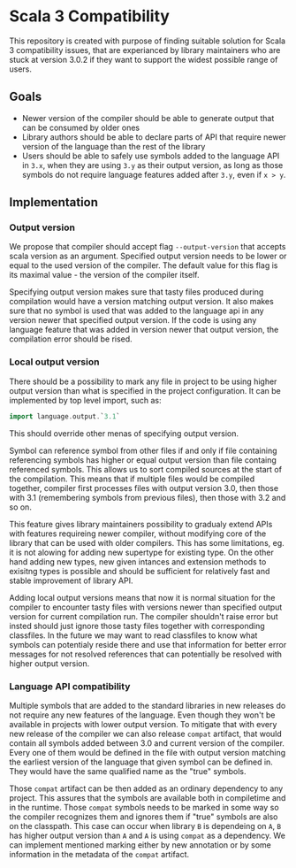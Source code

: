 # Scala 3 Compatibility

This repository is created with purpose of finding suitable solution for Scala 3 compatibility issues, that are experianced by library maintainers who are stuck at version 3.0.2 if they want to support the widest possible range of users.

## Goals

- Newer version of the compiler should be able to generate output that can be consumed by older ones
- Library authors should be able to declare parts of API that require newer version of the language than the rest of the library
- Users should be able to safely use symbols added to the language API in `3.x`, when they are using `3.y` as their output version, as long as those symbols do not require language features added after `3.y`, even if `x > y`.

## Implementation

### Output version

We propose that compiler should accept flag `--output-version` that accepts scala version as an argument. Specified output version needs to be lower or equal to the used version of the compiler. The default value for this flag is its maximal value - the version of the compiler itself.

Specifying output version makes sure that tasty files produced during compilation would have a version matching output version. It also makes sure that no symbol is used that was added to the language api in any version newer that specified output version. If the code is using any language feature that was added in version newer that output version, the compilation error should be rised.

### Local output version

There should be a possibility to mark any file in project to be using higher output version than what is specified in the project configuration. It can be implemented by top level import, such as:

```scala
import language.output.`3.1`
```

This should override other menas of specifying output version.

Symbol can reference symbol from other files if and only if file containing referencing symbols has higher or equal output version than file containg referenced symbols. This allows us to sort compiled sources at the start of the compilation. This means that if multiple files would be compiled together, compiler first processes files with output version 3.0, then those with 3.1 (remembering symbols from previous files), then those with 3.2 and so on.

This feature gives library maintainers possibility to gradualy extend APIs with features requireing newer compiler, without modifying core of the library that can be used with older compilers. This has some limitations, eg. it is not alowing for adding new supertype for existing type. On the other hand adding new types, new given intances and extension methods to exisitng types is possible and should be sufficient for relatively fast and stable improvement of library API.

Adding local output versions means that now it is normal situation for the compiler to encounter tasty files with versions newer than specified output version for current compilation run. The compiler shouldn't raise error but insted should just ignore those tasty files together with corresponding classfiles. In the future we may want to read classfiles to know what symbols can potentialy reside there and use that information for better error messages for not resolved references that can potentially be resolved with higher output version.

### Language API compatibility

Multiple symbols that are added to the standard libraries in new releases do not require any new features of the language. Even though they won't be available in projects with lower output version. To mitigate that with every new release of the compiler we can also release `compat` artifact, that would contain all symbols added between 3.0 and current version of the compiler. Every one of them would be defined in the file with output version matching the earliest version of the language that given symbol can be defined in. They would have the same qualified name as the "true" symbols.

Those `compat` artifact can be then added as an ordinary dependency to any project. This assures that the symbols are available both in compiletime and in the runtime. Those `compat` symbols needs to be marked in some way so the compiler recognizes them and ignores them if "true" symbols are also on the classpath. This case can occur when library `B` is dependeing on `A`, `B` has higher output version than `A` and `A` is using `compat` as a dependency. We can implement mentioned marking either by new annotation or by some information in the metadata of the `compat` artifact.
